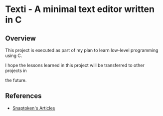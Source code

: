 # Texti - A minimal text editor written in C

## Overview

This project is executed as part of my plan to learn low-level programming using C.

I hope the lessons learned in this project will be transferred to other projects in

the future.

## References

- [Snaptoken's Articles](https://viewsourcecode.org/snaptoken/kilo)
